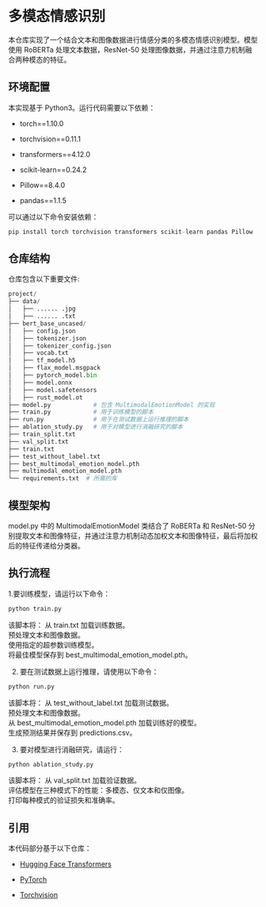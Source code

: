 # 多模态情感识别

本仓库实现了一个结合文本和图像数据进行情感分类的多模态情感识别模型。模型使用 RoBERTa 处理文本数据，ResNet-50 处理图像数据，并通过注意力机制融合两种模态的特征。
## 环境配置

本实现基于 Python3。运行代码需要以下依赖：

- torch==1.10.0

- torchvision==0.11.1

- transformers==4.12.0

- scikit-learn==0.24.2

- Pillow==8.4.0

- pandas==1.1.5

可以通过以下命令安装依赖：

```python
pip install torch torchvision transformers scikit-learn pandas Pillow
```

## 仓库结构
仓库包含以下重要文件:

```python
project/
├── data/
│   ├── ...... .jpg
│   ├── ...... .txt
├── bert_base_uncased/
│   ├── config.json
│   ├── tokenizer.json
│   ├── tokenizer_config.json
│   ├── vocab.txt
│   ├── tf_model.h5
│   ├── flax_model.msgpack
│   ├── pytorch_model.bin
│   ├── model.onnx
│   ├── model.safetensors
│   ├── rust_model.ot
├── model.py            # 包含 MultimodalEmotionModel 的实现
├── train.py            # 用于训练模型的脚本
├── run.py              # 用于在测试数据上运行推理的脚本
├── ablation_study.py   # 用于对模型进行消融研究的脚本
├── train_split.txt
├── val_split.txt
├── train.txt
├── test_without_label.txt
├── best_multimodal_emotion_model.pth
├── multimodal_emotion_model.pth
└── requirements.txt  # 所需的库
```

## 模型架构
model.py 中的 MultimodalEmotionModel 类结合了 RoBERTa 和 ResNet-50 分别提取文本和图像特征，并通过注意力机制动态加权文本和图像特征，最后将加权后的特征传递给分类器。


## 执行流程
1.要训练模型，请运行以下命令：
```python
python train.py
```
该脚本将：
从 train.txt 加载训练数据。  
预处理文本和图像数据。  
使用指定的超参数训练模型。  
将最佳模型保存到 best_multimodal_emotion_model.pth。

2. 要在测试数据上运行推理，请使用以下命令：
```python
python run.py
```
该脚本将：
从 test_without_label.txt 加载测试数据。  
预处理文本和图像数据。  
从 best_multimodal_emotion_model.pth 加载训练好的模型。  
生成预测结果并保存到 predictions.csv。  

3. 要对模型进行消融研究，请运行：
```python
python ablation_study.py
```
该脚本将：
从 val_split.txt 加载验证数据。  
评估模型在三种模式下的性能：多模态、仅文本和仅图像。  
打印每种模式的验证损失和准确率。  

## 引用

本代码部分基于以下仓库：

- [Hugging Face Transformers](https://github.com/huggingface/transformers)

- [PyTorch](https://github.com/pytorch/pytorch)

- [Torchvision](https://github.com/pytorch/vision)


